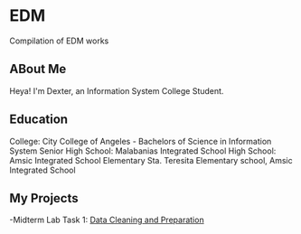 # EDM
Compilation of EDM works
## ABout Me
Heya! I'm Dexter, an Information System College Student.
## Education
College: City College of Angeles - Bachelors of Science in Information System
Senior High School: Malabanias Integrated School
High School: Amsic Integrated School
Elementary Sta. Teresita Elementary school, Amsic Integrated School
## My Projects
-Midterm Lab Task 1: [Data Cleaning and Preparation](Midterm%20Task/README.md)
